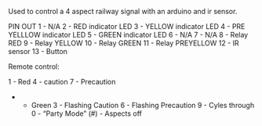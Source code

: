 Used to control a 4 aspect railway signal with an arduino and ir sensor.

PIN OUT
1 - N/A
2 - RED indicator LED
3 - YELLOW indicator LED
4 - PRE YELLLOW indicator LED
5 - GREEN indicator LED
6 - N/A
7 - N/A
8 - Relay RED
9 - Relay YELLOW
10 - Relay GREEN
11 - Relay PREYELLOW
12 - IR sensor
13 - Button


Remote control:

1 - Red
4 - caution
7 - Precaution 
* - Green
3 - Flashing Caution
6 - Flashing Precaution
9 - Cyles through 
0 - “Party Mode”
(#) - Aspects off

